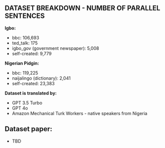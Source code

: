 ## DATASET BREAKDOWN - NUMBER OF PARALLEL SENTENCES

**Igbo:**
- bbc: 106,693
- ted_talk: 175
- igbo_gov (government newspaper): 5,008
- self-created: 9,779

**Nigerian Pidgin:**
- bbc: 119,225
- naijalingo (dictionary): 2,041
- self-created: 23,383

**Dataset is translated by:**
- GPT 3.5 Turbo
- GPT 4o
- Amazon Mechanical Turk Workers - native speakers from Nigeria

## Dataset paper: 
- TBD
